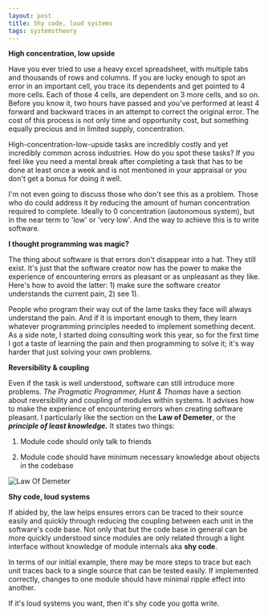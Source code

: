 ```yaml
---
layout: post
title: Shy code, loud systems
tags: systemstheory
---
```


**High concentration, low upside**

Have you ever tried to use a heavy excel spreadsheet, with multiple tabs and thousands of rows and columns. If you are lucky enough to spot an error in an important cell, you trace its dependents and get pointed to 4 more cells. Each of those 4 cells, are dependent on 3 more cells, and so on. Before you know it, two hours have passed and you've performed at least 4 forward and backward traces in an attempt to correct the original error. The cost of this process is not only time and opportunity cost, but something equally precious and in limited supply, concentration.

High-concentration-low-upside tasks are incredibly costly and yet incredibly common across industries. How do you spot these tasks? If you feel like you need a mental break after completing a task that has to be done at least once a week and is not mentioned in your appraisal or you don't get a bonus for doing it well. 

I'm not even going to discuss those who don't see this as a problem. Those who do could address it by reducing the amount of human concentration required to complete. Ideally to 0 concentration (autonomous system), but in the near term to 'low' or 'very low'. And the way to achieve this is to write software.

**I thought programming was magic?**

The thing about software is that errors don't disappear into a hat. They still exist. It's just that the software creator now has the power to make the experience of encountering errors as pleasant or as unpleasant as they like. Here's how to avoid the latter: 1) make sure the software creator understands the current pain, 2) see 1).

People who program their way out of the lame tasks they face will always understand the pain. And if it is important enough to them, they learn whatever programming principles needed to implement something decent. As a side note, I started doing consulting work this year, so for the first time I got a taste of learning the pain and then programming to solve it; it's way harder that just solving your own problems.

**Reversibility & coupling**

Even if the task is well understood, software can still introduce more problems. *The Pragmatic Programmer, Hunt & Thomas* have a section about reversibility and coupling of modules within systems. It advises how to make the experience of encountering errors when creating software pleasant. I particularly like the section on the **Law of Demeter**, or the ***principle of least knowledge.*** It states two things:

1) Module code should only talk to friends

2) Module code should have minimum necessary knowledge about objects in the codebase

![Law Of Demeter](/images/blog_08_2021/law_of_demeter.png)

**Shy code, loud systems**

If abided by, the law helps ensures errors can be traced to their source easily and quickly through reducing the coupling between each unit in the software's code base. Not only that but the code base in general can be more quickly understood since modules are only related through a light interface without knowledge of module internals aka **shy code**. 

In terms of our initial example, there may be more steps to trace but each unit traces back to a single source that can be tested easily.
If implemented correctly, changes to one module should have minimal ripple effect into another.

If it's loud systems you want, then it's shy code you gotta write.
